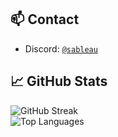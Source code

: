 ## 📫 Contact

- Discord: [`@sableau`](https://discord.com/users/1162827879839707176)  

## 📈 GitHub Stats

![GitHub Streak](https://github-readme-streak-stats.herokuapp.com/?user=sableau&theme=transparent&hide_border=true)  
![Top Languages](https://github-readme-stats.vercel.app/api/top-langs/?username=sableau&layout=compact&hide_border=true&theme=transparent)
